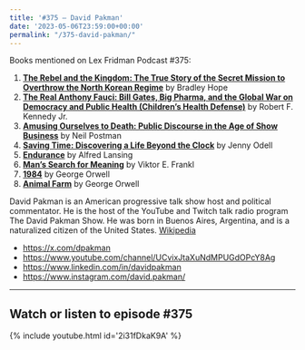 ```yaml
---
title: '#375 – David Pakman'
date: '2023-05-06T23:59:00+00:00'
permalink: "/375-david-pakman/"
---
```


Books mentioned on Lex Fridman Podcast #375:

1. <b><a href="https://amzn.to/3VVbRBe" target="_blank" rel="sponsored noopener noreferrer">The Rebel and the Kingdom: The True Story of the Secret Mission to Overthrow the North Korean Regime</a></b> by Bradley Hope
2. <b><a href="https://amzn.to/41pQjO7" target="_blank" rel="sponsored noopener noreferrer">The Real Anthony Fauci: Bill Gates, Big Pharma, and the Global War on Democracy and Public Health (Children’s Health Defense)</a></b> by Robert F. Kennedy Jr.
3. <b><a href="https://amzn.to/3BfKnMU" target="_blank" rel="sponsored noopener noreferrer">Amusing Ourselves to Death: Public Discourse in the Age of Show Business</a></b> by Neil Postman
4. <b><a href="https://amzn.to/3MdgenR" target="_blank" rel="sponsored noopener noreferrer">Saving Time: Discovering a Life Beyond the Clock</a></b> by Jenny Odell
5. <b><a href="https://amzn.to/3psvvrW" target="_blank" rel="sponsored noopener noreferrer">Endurance</a></b> by Alfred Lansing
6. <b><a href="https://amzn.to/42JqVUB" target="_blank" rel="sponsored noopener noreferrer">Man’s Search for Meaning</a></b> by Viktor E. Frankl
7. <b><a href="https://amzn.to/3nUKNoP" target="_blank" rel="sponsored noopener noreferrer">1984</a></b> by George Orwell
8. <b><a href="https://amzn.to/3MilIhf" target="_blank" rel="sponsored noopener noreferrer">Animal Farm</a></b> by George Orwell

David Pakman is an American progressive talk show host and political commentator. He is the host of the YouTube and Twitch talk radio program The David Pakman Show. He was born in Buenos Aires, Argentina, and is a naturalized citizen of the United States. <a href="https://en.wikipedia.org/wiki/David_Pakman" target="_blank">Wikipedia</a>

- <a href="https://x.com/dpakman" target="_blank">https://x.com/dpakman</a>
- <a href="https://www.youtube.com/channel/UCvixJtaXuNdMPUGdOPcY8Ag" target="_blank">https://www.youtube.com/channel/UCvixJtaXuNdMPUGdOPcY8Ag</a>
- <a href="https://www.linkedin.com/in/davidpakman" target="_blank">https://www.linkedin.com/in/davidpakman</a>
- <a href="https://www.instagram.com/david.pakman/" target="_blank">https://www.instagram.com/david.pakman/</a>

- - - - - -

## Watch or listen to episode #375

{% include youtube.html id='2i31fDkaK9A' %}